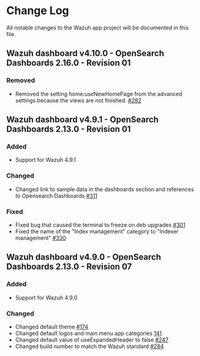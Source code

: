 # Change Log

All notable changes to the Wazuh app project will be documented in this file.

## Wazuh dashboard v4.10.0 - OpenSearch Dashboards 2.16.0 - Revision 01

### Removed

- Removed the setting home:useNewHomePage from the advanced settings because the views are not finished. [#282](https://github.com/wazuh/wazuh-dashboard/pull/282)

## Wazuh dashboard v4.9.1 - OpenSearch Dashboards 2.13.0 - Revision 01

### Added

- Support for Wazuh 4.9.1

### Changed

- Changed link to sample data in the dashboards section and references to Opensearch Dashboards [#311](https://github.com/wazuh/wazuh-dashboard/pull/311)

### Fixed

- Fixed bug that caused the terminal to freeze on deb upgrades [#301](https://github.com/wazuh/wazuh-dashboard/pull/301)
- Fixed the name of the "Index management" category to "Indexer management" [#330](https://github.com/wazuh/wazuh-dashboard/pull/330)

## Wazuh dashboard v4.9.0 - OpenSearch Dashboards 2.13.0 - Revision 07

### Added

- Support for Wazuh 4.9.0

### Changed

- Changed default theme [#174](https://github.com/wazuh/wazuh-dashboard/pull/174)
- Changed default logos and main menu app categories [141](https://github.com/wazuh/wazuh-dashboard/pull/141)
- Changed default value of useExpandedHeader to false [#247](https://github.com/wazuh/wazuh-dashboard/pull/247)
- Changed build number to match the Wazuh standard [#284](https://github.com/wazuh/wazuh-dashboard/pull/284)

